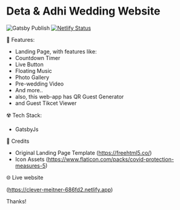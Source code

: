 # Deta & Adhi Wedding Website

![Gatsby Publish](https://github.com/idindrakusuma/thekusuma/workflows/Gatsby%20Publish/badge.svg) [![Netlify Status](https://api.netlify.com/api/v1/badges/4481a013-a72b-4ecf-939b-00b84c25dd89/deploy-status)](https://clever-meitner-686fd2.netlify.app)

🗿 Features:
- Landing Page, with features like:
 - Countdown Timer
 - Live Button
 - Floating Music
 - Photo Gallery
 - Pre-wedding Video 
 - And more..
- also, this web-app has QR Guest Generator
- and Guest Tikcet Viewer

☢️ Tech Stack:
- GatsbyJs

🎀 Credits
- Original Landing Page Template (https://freehtml5.co/)
- Icon Assets (https://www.flaticon.com/packs/covid-protection-measures-5)

🌐 Live website

(https://clever-meitner-686fd2.netlify.app)

Thanks!

